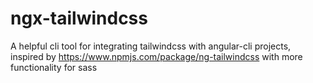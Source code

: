 # ngx-tailwindcss
A helpful cli tool for integrating tailwindcss with angular-cli projects, inspired by https://www.npmjs.com/package/ng-tailwindcss with more functionality for sass
